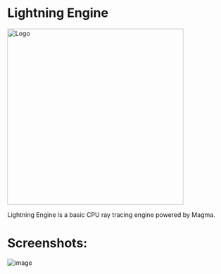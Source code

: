 # Lightning Engine

<img alt="Logo" src="https://github.com/Byte-White/Lightning-Engine/assets/51212450/24039c13-a70a-4df7-b184-d0a6924deaa4" width = 400 />

Lightning Engine is a basic CPU ray tracing engine powered by Magma.

# Screenshots:

![image](https://github.com/Byte-White/Lightning-Engine/assets/51212450/91126605-3cdf-4eb8-9ef2-0bf7cbf3240c)